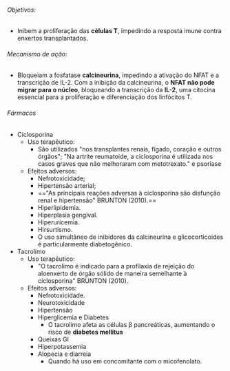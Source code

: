 ###### Objetivos:​
- Inibem a proliferação das **células T**, impedindo a resposta imune contra enxertos transplantados​.

###### Mecanismo de ação: 
- Bloqueiam a fosfatase **calcineurina**, impedindo a ativação do NFAT e a transcrição de IL-2. Com a inibição da calcineurina, o **NFAT não pode migrar para o núcleo**, bloqueando a transcrição da **IL-2**, uma citocina essencial para a proliferação e diferenciação dos linfócitos T.
###### Fármacos
- Ciclosporina
	- Uso terapêutico: 
		- São utilizados "nos transplantes renais, fígado, coração e outros órgãos"; "Na artrite reumatoide, a ciclosporina é utilizada nos casos graves que não melhoraram com metotrexato." e psoríase
	- Efeitos adversos:
		- Nefrotoxicidade;
		- Hipertensão arterial;
		- =="As principais reações adversas à ciclosporina são disfunção renal e hipertensão" BRUNTON (2010).==
		- Hiperlipidemia. 
		- Hiperplasia gengival.
		- Hiperuricemia.
		- Hirsurtismo. 
		- O uso simultâneo de inibidores da calcineurina e glicocorticoides é particularmente diabetogênico.
- Tacrolimo
	- Uso terapêutico:
		- "O tacrolimo é indicado para a profilaxia de rejeição do aloenxerto de órgão sólido de maneira semelhante à ciclosporina" BRUNTON (2010).
	- Efeitos adversos:
		- Nefrotoxicidade.
		- Neurotoxicidade
		- Hipertensão
		- Hiperglicemia e Diabetes
			- O tacrolimo afeta as células β pancreáticas, aumentando o risco de **diabetes mellitus**
		- Queixas GI
		- Hiperpotassemia
		- Alopecia e diarreia
			- Quando há uso em concomitante com o micofenolato. 


